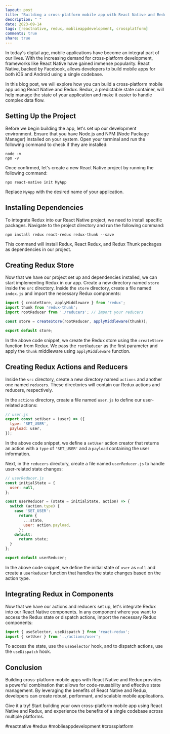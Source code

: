 ```yaml
---
layout: post
title: "Building a cross-platform mobile app with React Native and Redux"
description: " "
date: 2023-09-14
tags: [reactnative, redux, moblieappdevelopment, crossplatform]
comments: true
share: true
---
```


In today's digital age, mobile applications have become an integral part of our lives. With the increasing demand for cross-platform development, frameworks like React Native have gained immense popularity. React Native, backed by Facebook, allows developers to build mobile apps for both iOS and Android using a single codebase.

In this blog post, we will explore how you can build a cross-platform mobile app using React Native and Redux. Redux, a predictable state container, will help manage the state of your application and make it easier to handle complex data flow.

## Setting Up the Project

Before we begin building the app, let's set up our development environment. Ensure that you have Node.js and NPM (Node Package Manager) installed on your system. Open your terminal and run the following command to check if they are installed:

```
node -v
npm -v
```

Once confirmed, let's create a new React Native project by running the following command:

```
npx react-native init MyApp
```

Replace `MyApp` with the desired name of your application.

## Installing Dependencies

To integrate Redux into our React Native project, we need to install specific packages. Navigate to the project directory and run the following command:

```
npm install redux react-redux redux-thunk --save
```

This command will install Redux, React Redux, and Redux Thunk packages as dependencies in our project.

## Creating Redux Store

Now that we have our project set up and dependencies installed, we can start implementing Redux in our app. Create a new directory named `store` inside the `src` directory. Inside the `store` directory, create a file named `index.js` and import the necessary Redux components:

```jsx
import { createStore, applyMiddleware } from 'redux';
import thunk from 'redux-thunk';
import rootReducer from './reducers'; // Import your reducers

const store = createStore(rootReducer, applyMiddleware(thunk));

export default store;
```

In the above code snippet, we create the Redux store using the `createStore` function from Redux. We pass the `rootReducer` as the first parameter and apply the `thunk` middleware using `applyMiddleware` function.

## Creating Redux Actions and Reducers

Inside the `src` directory, create a new directory named `actions` and another one named `reducers`. These directories will contain our Redux actions and reducers, respectively.

In the `actions` directory, create a file named `user.js` to define our user-related actions:

```jsx
// user.js
export const setUser = (user) => ({
  type: 'SET_USER',
  payload: user,
});
```

In the above code snippet, we define a `setUser` action creator that returns an action with a `type` of `'SET_USER'` and a `payload` containing the user information.

Next, in the `reducers` directory, create a file named `userReducer.js` to handle user-related state changes:

```jsx
// userReducer.js
const initialState = {
  user: null,
};

const userReducer = (state = initialState, action) => {
  switch (action.type) {
    case 'SET_USER':
      return {
        ...state,
        user: action.payload,
      };
    default:
      return state;
  }
};

export default userReducer;
```

In the above code snippet, we define the initial state of `user` as `null` and create a `userReducer` function that handles the state changes based on the action type.

## Integrating Redux in Components

Now that we have our actions and reducers set up, let's integrate Redux into our React Native components. In any component where you want to access the Redux state or dispatch actions, import the necessary Redux components:

```jsx
import { useSelector, useDispatch } from 'react-redux';
import { setUser } from '../actions/user';
```

To access the state, use the `useSelector` hook, and to dispatch actions, use the `useDispatch` hook.

## Conclusion

Building cross-platform mobile apps with React Native and Redux provides a powerful combination that allows for code-reusability and effective state management. By leveraging the benefits of React Native and Redux, developers can create robust, performant, and scalable mobile applications.

Give it a try! Start building your own cross-platform mobile app using React Native and Redux, and experience the benefits of a single codebase across multiple platforms.

#reactnative #redux #moblieappdevelopment #crossplatform